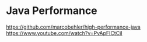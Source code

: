 # Java Performance

<https://github.com/marcobehler/high-performance-java> <https://www.youtube.com/watch?v=PvApFICtCiI>
